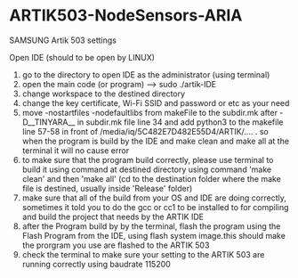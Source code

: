 # ARTIK503-NodeSensors-ARIA


SAMSUNG Artik 503 settings

Open IDE (should to be open by LINUX)



1. go to the directory to open IDE as the administrator (using terminal)
2. open the main code (or program) --> sudo ./artik-IDE
3. change workspace to the destined directory
4. change the key certificate, Wi-Fi SSID and password or etc as your need
5. move -nostartfiles -nodefaultlibs from makeFile  to the subdir.mk after -D__TINYARA__ in subdir.mk file line 34 and add python3 to the makefile line 57-58 in front of /media/iq/5C482E7D482E55D4/ARTIK/.... . so when the program is build by the IDE and make clean and make all at the terminal it will no cause error
6. to make sure that the program build correctly, please use terminal to build it using command at destined directory using command 'make clean' and then 'make all' (cd to the destination folder where the make file is destined, usually inside 'Release' folder)
7. make sure that all of the build from your OS and IDE are doing correctly, sometimes it told you to do the gcc or cc1 to be installed to for compiling and build the project that needs by the ARTIK IDE
8. after the Program build by by the terminal, flash the program using the Flash Program from the IDE, using flash system image.this should make the prorgram you use are flashed to the ARTIK 503
9. check the terminal to make sure your setting to the ARTIK 503 are running correctly using baudrate 115200

